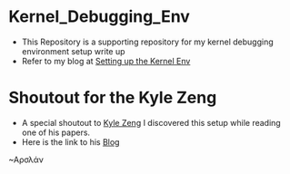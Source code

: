 # Kernel_Debugging_Env


- This Repository is a supporting repository for my kernel debugging environment setup write up
- Refer to my blog at [Setting up the Kernel Env](https://sparklers.dev/posts/kernel_debugging)



# Shoutout for the Kyle Zeng

- A special shoutout to [Kyle Zeng](https://github.com/Kyle-Kyle) I discovered this setup while reading one of his papers.
- Here is the link to his [Blog](https://blog.kylebot.net/)



~Αρσλάν
